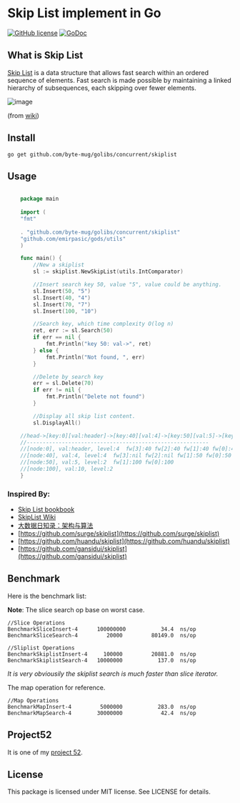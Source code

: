 Skip List implement in Go
==================
[![GitHub license](https://img.shields.io/badge/license-MIT-blue.svg)](https://raw.githubusercontent.com/byte-mug/golibs/master/concurrent/skiplist/LICENSE)  [![GoDoc](https://godoc.org/github.com/byte-mug/golibs/concurrent/skiplist?status.svg)](https://godoc.org/github.com/byte-mug/golibs/concurrent/skiplist)


What is Skip List
---------------

[Skip List](https://en.wikipedia.org/wiki/Skip_list) is a data structure that allows fast search within an ordered sequence of elements. Fast search is made possible by maintaining a linked hierarchy of subsequences, each skipping over fewer elements. 

![image](https://upload.wikimedia.org/wikipedia/commons/thumb/8/86/Skip_list.svg/500px-Skip_list.svg.png)

(from [wiki](https://en.wikipedia.org/wiki/Skip_list))

Install
---------------
`go get github.com/byte-mug/golibs/concurrent/skiplist`


Usage
---------------

```go

    package main
    
    import (
	"fmt"
	
	. "github.com/byte-mug/golibs/concurrent/skiplist"
	"github.com/emirpasic/gods/utils"
    )

    func main() {
        //New a skiplist
        sl := skiplist.NewSkipList(utils.IntComparator)

        //Insert search key 50, value "5", value could be anything.
        sl.Insert(50, "5")
        sl.Insert(40, "4")
        sl.Insert(70, "7")
        sl.Insert(100, "10")

        //Search key, which time complexity O(log n)
        ret, err := sl.Search(50)
        if err == nil {
            fmt.Println("key 50: val->", ret)
        } else {
            fmt.Println("Not found, ", err)
        }

        //Delete by search key
        err = sl.Delete(70)
        if err != nil {
            fmt.Println("Delete not found")
        }

        //Display all skip list content.
        sl.DisplayAll()

    //head->[key:0][val:header]->[key:40][val:4]->[key:50][val:5]->[key:100][val:10]->nil
    //---------------------------------------------------------
    //[node:0], val:header, level:4  fw[3]:40 fw[2]:40 fw[1]:40 fw[0]:40
    //[node:40], val:4, level:4  fw[3]:nil fw[2]:nil fw[1]:50 fw[0]:50
    //[node:50], val:5, level:2  fw[1]:100 fw[0]:100
    //[node:100], val:10, level:2
    }    
```

### Inspired By:

- [Skip List bookbook](http://drum.lib.umd.edu/bitstream/handle/1903/544/CS-TR-2286.1.pdf)
- [SkipList Wiki](https://en.wikipedia.org/wiki/Skip_list)
- [大数据日知录：架构与算法](http://product.dangdang.com/23561651.html)
- [https://github.com/surge/skiplist](https://github.com/surge/skiplist)
- [https://github.com/huandu/skiplist](https://github.com/huandu/skiplist)
- [https://github.com/gansidui/skiplist](https://github.com/gansidui/skiplist)

Benchmark
---------------

Here is the benchmark list:

**Note**: The slice search op base on worst case.



```
//Slice Operations
BenchmarkSliceInsert-4   	100000000	        34.4  ns/op
BenchmarkSliceSearch-4   	   20000	     80149.0  ns/op

//Sliplist Operations
BenchmarkSkiplistInsert-4	  100000	     20881.0  ns/op
BenchmarkSkiplistSearch-4	10000000	       137.0  ns/op
```

*It is very obviousily the skiplist search is much faster than slice iterator.*


The map operation for reference.

```
//Map Operations
BenchmarkMapInsert-4     	 5000000	       283.0  ns/op
BenchmarkMapSearch-4     	30000000	        42.4  ns/op
```

Project52
---------------

It is one of my [project 52](https://github.com/kkdai/project52).


License
---------------

This package is licensed under MIT license. See LICENSE for details.


